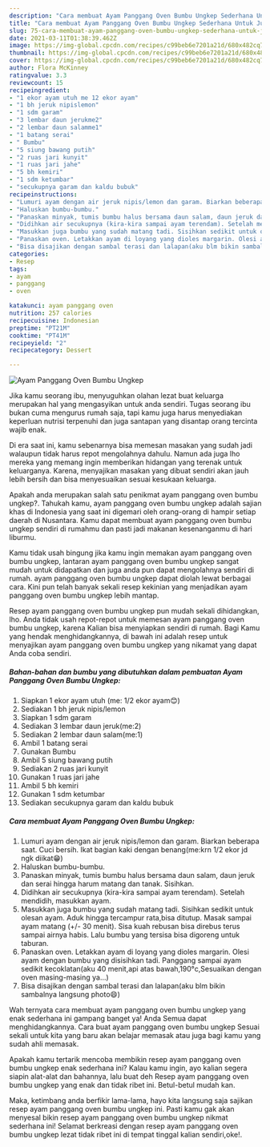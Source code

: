 ```yaml
---
description: "Cara membuat Ayam Panggang Oven Bumbu Ungkep Sederhana Untuk Jualan"
title: "Cara membuat Ayam Panggang Oven Bumbu Ungkep Sederhana Untuk Jualan"
slug: 75-cara-membuat-ayam-panggang-oven-bumbu-ungkep-sederhana-untuk-jualan
date: 2021-03-11T01:38:39.462Z
image: https://img-global.cpcdn.com/recipes/c99beb6e7201a21d/680x482cq70/ayam-panggang-oven-bumbu-ungkep-foto-resep-utama.jpg
thumbnail: https://img-global.cpcdn.com/recipes/c99beb6e7201a21d/680x482cq70/ayam-panggang-oven-bumbu-ungkep-foto-resep-utama.jpg
cover: https://img-global.cpcdn.com/recipes/c99beb6e7201a21d/680x482cq70/ayam-panggang-oven-bumbu-ungkep-foto-resep-utama.jpg
author: Flora McKinney
ratingvalue: 3.3
reviewcount: 15
recipeingredient:
- "1 ekor ayam utuh me 12 ekor ayam"
- "1 bh jeruk nipislemon"
- "1 sdm garam"
- "3 lembar daun jerukme2"
- "2 lembar daun salamme1"
- "1 batang serai"
- " Bumbu"
- "5 siung bawang putih"
- "2 ruas jari kunyit"
- "1 ruas jari jahe"
- "5 bh kemiri"
- "1 sdm ketumbar"
- "secukupnya garam dan kaldu bubuk"
recipeinstructions:
- "Lumuri ayam dengan air jeruk nipis/lemon dan garam. Biarkan beberapa saat. Cuci bersih. Ikat bagian kaki dengan benang(me:krn 1/2 ekor jd ngk diikat😁)"
- "Haluskan bumbu-bumbu."
- "Panaskan minyak, tumis bumbu halus bersama daun salam, daun jeruk dan serai hingga harum matang dan tanak. Sisihkan."
- "Didihkan air secukupnya (kira-kira sampai ayam terendam). Setelah mendidih, masukkan ayam."
- "Masukkan juga bumbu yang sudah matang tadi. Sisihkan sedikit untuk olesan ayam. Aduk hingga tercampur rata,bisa ditutup. Masak sampai ayam matang (+/- 30 menit). Sisa kuah rebusan bisa direbus terus sampai airnya habis. Lalu bumbu yang tersisa bisa digoreng untuk taburan."
- "Panaskan oven. Letakkan ayam di loyang yang dioles margarin. Olesi ayam dengan bumbu yang disisihkan tadi. Panggang sampai ayam sedikit kecoklatan(aku 40 menit,api atas bawah,190°c,Sesuaikan dengan oven masing-masing ya...)"
- "Bisa disajikan dengan sambal terasi dan lalapan(aku blm bikin sambalnya langsung photo😄)"
categories:
- Resep
tags:
- ayam
- panggang
- oven

katakunci: ayam panggang oven 
nutrition: 257 calories
recipecuisine: Indonesian
preptime: "PT21M"
cooktime: "PT41M"
recipeyield: "2"
recipecategory: Dessert

---
```



![Ayam Panggang Oven Bumbu Ungkep](https://img-global.cpcdn.com/recipes/c99beb6e7201a21d/680x482cq70/ayam-panggang-oven-bumbu-ungkep-foto-resep-utama.jpg)

Jika kamu seorang ibu, menyuguhkan olahan lezat buat keluarga merupakan hal yang mengasyikan untuk anda sendiri. Tugas seorang ibu bukan cuma mengurus rumah saja, tapi kamu juga harus menyediakan keperluan nutrisi terpenuhi dan juga santapan yang disantap orang tercinta wajib enak.

Di era  saat ini, kamu sebenarnya bisa memesan masakan yang sudah jadi walaupun tidak harus repot mengolahnya dahulu. Namun ada juga lho mereka yang memang ingin memberikan hidangan yang terenak untuk keluarganya. Karena, menyajikan masakan yang dibuat sendiri akan jauh lebih bersih dan bisa menyesuaikan sesuai kesukaan keluarga. 



Apakah anda merupakan salah satu penikmat ayam panggang oven bumbu ungkep?. Tahukah kamu, ayam panggang oven bumbu ungkep adalah sajian khas di Indonesia yang saat ini digemari oleh orang-orang di hampir setiap daerah di Nusantara. Kamu dapat membuat ayam panggang oven bumbu ungkep sendiri di rumahmu dan pasti jadi makanan kesenanganmu di hari liburmu.

Kamu tidak usah bingung jika kamu ingin memakan ayam panggang oven bumbu ungkep, lantaran ayam panggang oven bumbu ungkep sangat mudah untuk didapatkan dan juga anda pun dapat mengolahnya sendiri di rumah. ayam panggang oven bumbu ungkep dapat diolah lewat berbagai cara. Kini pun telah banyak sekali resep kekinian yang menjadikan ayam panggang oven bumbu ungkep lebih mantap.

Resep ayam panggang oven bumbu ungkep pun mudah sekali dihidangkan, lho. Anda tidak usah repot-repot untuk memesan ayam panggang oven bumbu ungkep, karena Kalian bisa menyiapkan sendiri di rumah. Bagi Kamu yang hendak menghidangkannya, di bawah ini adalah resep untuk menyajikan ayam panggang oven bumbu ungkep yang nikamat yang dapat Anda coba sendiri.

<!--inarticleads1-->

##### Bahan-bahan dan bumbu yang dibutuhkan dalam pembuatan Ayam Panggang Oven Bumbu Ungkep:

1. Siapkan 1 ekor ayam utuh (me: 1/2 ekor ayam😊)
1. Sediakan 1 bh jeruk nipis/lemon
1. Siapkan 1 sdm garam
1. Sediakan 3 lembar daun jeruk(me:2)
1. Sediakan 2 lembar daun salam(me:1)
1. Ambil 1 batang serai
1. Gunakan  Bumbu
1. Ambil 5 siung bawang putih
1. Sediakan 2 ruas jari kunyit
1. Gunakan 1 ruas jari jahe
1. Ambil 5 bh kemiri
1. Gunakan 1 sdm ketumbar
1. Sediakan secukupnya garam dan kaldu bubuk




<!--inarticleads2-->

##### Cara membuat Ayam Panggang Oven Bumbu Ungkep:

1. Lumuri ayam dengan air jeruk nipis/lemon dan garam. Biarkan beberapa saat. Cuci bersih. Ikat bagian kaki dengan benang(me:krn 1/2 ekor jd ngk diikat😁)
1. Haluskan bumbu-bumbu.
1. Panaskan minyak, tumis bumbu halus bersama daun salam, daun jeruk dan serai hingga harum matang dan tanak. Sisihkan.
1. Didihkan air secukupnya (kira-kira sampai ayam terendam). Setelah mendidih, masukkan ayam.
1. Masukkan juga bumbu yang sudah matang tadi. Sisihkan sedikit untuk olesan ayam. Aduk hingga tercampur rata,bisa ditutup. Masak sampai ayam matang (+/- 30 menit). Sisa kuah rebusan bisa direbus terus sampai airnya habis. Lalu bumbu yang tersisa bisa digoreng untuk taburan.
1. Panaskan oven. Letakkan ayam di loyang yang dioles margarin. Olesi ayam dengan bumbu yang disisihkan tadi. Panggang sampai ayam sedikit kecoklatan(aku 40 menit,api atas bawah,190°c,Sesuaikan dengan oven masing-masing ya...)
1. Bisa disajikan dengan sambal terasi dan lalapan(aku blm bikin sambalnya langsung photo😄)




Wah ternyata cara membuat ayam panggang oven bumbu ungkep yang enak sederhana ini gampang banget ya! Anda Semua dapat menghidangkannya. Cara buat ayam panggang oven bumbu ungkep Sesuai sekali untuk kita yang baru akan belajar memasak atau juga bagi kamu yang sudah ahli memasak.

Apakah kamu tertarik mencoba membikin resep ayam panggang oven bumbu ungkep enak sederhana ini? Kalau kamu ingin, ayo kalian segera siapin alat-alat dan bahannya, lalu buat deh Resep ayam panggang oven bumbu ungkep yang enak dan tidak ribet ini. Betul-betul mudah kan. 

Maka, ketimbang anda berfikir lama-lama, hayo kita langsung saja sajikan resep ayam panggang oven bumbu ungkep ini. Pasti kamu gak akan menyesal bikin resep ayam panggang oven bumbu ungkep nikmat sederhana ini! Selamat berkreasi dengan resep ayam panggang oven bumbu ungkep lezat tidak ribet ini di tempat tinggal kalian sendiri,oke!.

